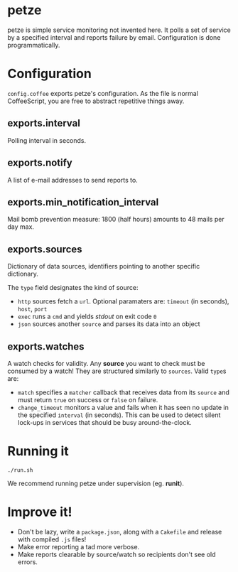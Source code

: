 # petze

petze is simple service monitoring not invented here. It polls a set
of service by a specified interval and reports failure by
email. Configuration is done programmatically.

# Configuration

`config.coffee` exports petze's configuration. As the file is normal
CoffeeScript, you are free to abstract repetitive things away.

## exports.interval

Polling interval in seconds.

## exports.notify

A list of e-mail addresses to send reports to.

## exports.min_notification_interval

Mail bomb prevention measure: 1800 (half hours) amounts to 48 mails
per day max.

## exports.sources

Dictionary of data sources, identifiers pointing to another specific
dictionary.

The `type` field designates the kind of source:

* `http` sources fetch a `url`. Optional paramaters are: `timeout` (in
  seconds), `host`, `port`
* `exec` runs a `cmd` and yields *stdout* on exit code `0`
* `json` sources another `source` and parses its data into an object

## exports.watches

A watch checks for validity. Any **source** you want to check must be
consumed by a watch! They are structured similarly to `sources`. Valid
`type`s are:

* `match` specifies a `matcher` callback that receives data from its
  `source` and must return `true` on success or `false` on failure.
* `change_timeout` monitors a value and fails when it has seen no
  update in the specified `interval` (in seconds). This can be used to
  detect silent lock-ups in services that should be busy
  around-the-clock.

# Running it

`./run.sh`

We recommend running petze under supervision (eg. **runit**).


# Improve it!

* Don't be lazy, write a `package.json`, along with a `Cakefile` and
  release with compiled `.js` files!
* Make error reporting a tad more verbose.
* Make reports clearable by source/watch so recipients don't see old
  errors.
